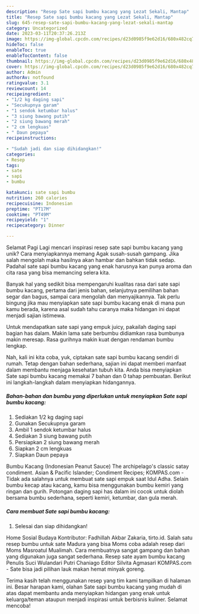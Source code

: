 ```yaml
---
description: "Resep Sate sapi bumbu kacang yang Lezat Sekali, Mantap"
title: "Resep Sate sapi bumbu kacang yang Lezat Sekali, Mantap"
slug: 645-resep-sate-sapi-bumbu-kacang-yang-lezat-sekali-mantap
category: Uncategorized
date: 2023-03-11T20:37:26.213Z
image: https://img-global.cpcdn.com/recipes/d23d0985f9e62d16/680x482cq70/sate-sapi-bumbu-kacang-foto-resep-utama.jpg
hideToc: false
enableToc: true
enableTocContent: false
thumbnail: https://img-global.cpcdn.com/recipes/d23d0985f9e62d16/680x482cq70/sate-sapi-bumbu-kacang-foto-resep-utama.jpg
cover: https://img-global.cpcdn.com/recipes/d23d0985f9e62d16/680x482cq70/sate-sapi-bumbu-kacang-foto-resep-utama.jpg
author: Admin
authorAv: notfound
ratingvalue: 3.1
reviewcount: 14
recipeingredient:
- "1/2 kg daging sapi"
- "Secukupnya garam"
- "1 sendok ketumbar halus"
- "3 siung bawang putih"
- "2 siung bawang merah"
- "2 cm lengkuas"
- " Daun pepaya"
recipeinstructions:

- "Sudah jadi dan siap dihidangkan!"
categories:
- Resep
tags:
- sate
- sapi
- bumbu

katakunci: sate sapi bumbu 
nutrition: 260 calories
recipecuisine: Indonesian
preptime: "PT17M"
cooktime: "PT49M"
recipeyield: "1"
recipecategory: Dinner

---
```



Selamat Pagi Lagi mencari inspirasi resep sate sapi bumbu kacang yang unik? Cara menyiapkannya memang Agak susah-susah gampang. Jika salah mengolah maka hasilnya akan hambar dan bahkan tidak sedap. Padahal sate sapi bumbu kacang yang enak harusnya kan punya aroma dan cita rasa yang bisa memancing selera kita.


Banyak hal yang sedikit bisa mempengaruhi kualitas rasa dari sate sapi bumbu kacang, pertama dari jenis bahan, selanjutnya pemilihan bahan segar dan bagus, sampai cara mengolah dan menyajikannya. Tak perlu bingung jika mau menyiapkan sate sapi bumbu kacang enak di mana pun kamu berada, karena asal sudah tahu caranya maka hidangan ini dapat menjadi sajian istimewa.

Untuk mendapatkan sate sapi yang empuk juicy, pakailah daging sapi bagian has dalam. Makin lama sate berbumbu didiamkan rasa bumbunya makin meresap. Rasa gurihnya makin kuat dengan rendaman bumbu lengkap.


Nah, kali ini kita coba, yuk, ciptakan sate sapi bumbu kacang sendiri di rumah. Tetap dengan bahan sederhana, sajian ini dapat memberi manfaat dalam membantu menjaga kesehatan tubuh kita. Anda bisa menyiapkan Sate sapi bumbu kacang memakai 7 bahan dan 0 tahap pembuatan. Berikut ini langkah-langkah dalam menyiapkan hidangannya.

<!--inarticleads1-->

##### Bahan-bahan dan bumbu yang diperlukan untuk menyiapkan Sate sapi bumbu kacang:

1. Sediakan 1/2 kg daging sapi
1. Gunakan Secukupnya garam
1. Ambil 1 sendok ketumbar halus
1. Sediakan 3 siung bawang putih
1. Persiapkan 2 siung bawang merah
1. Siapkan 2 cm lengkuas
1. Siapkan  Daun pepaya


Bumbu Kacang (Indonesian Peanut Sauce) The archipelago&#39;s classic satay condiment. Asian &amp; Pacific Islander; Condiment Recipes; KOMPAS.com - Tidak ada salahnya untuk membuat sate sapi empuk saat Idul Adha. Selain bumbu kecap atau kacang, kamu bisa menggunakan bumbu kemiri yang ringan dan gurih. Potongan daging sapi has dalam ini cocok untuk diolah bersama bumbu sederhana, seperti kemiri, ketumbar, dan gula merah. 

<!--inarticleads2-->

##### Cara membuat Sate sapi bumbu kacang:


1. Selesai dan siap dihidangkan!

Home Sosial Budaya Kontributor: Fadhillah Akbar Zakaria, tirto.id. Salah satu resep bumbu untuk sate Madura yang bisa Moms coba adalah resep dari Moms Masroatul Mualimah. Cara membuatnya sangat gampang dan bahan yang digunakan juga sangat sederhana. Resep sate ayam bumbu kacang Penulis Suci Wulandari Putri Chaniago Editor Silvita Agmasari KOMPAS.com - Sate bisa jadi pilihan lauk makan hemat minyak goreng. 

Terima kasih telah menggunakan resep yang tim kami tampilkan di halaman ini. Besar harapan kami, olahan Sate sapi bumbu kacang yang mudah di atas dapat membantu anda menyiapkan hidangan yang enak untuk keluarga/teman ataupun menjadi inspirasi untuk berbisnis kuliner. Selamat mencoba!
